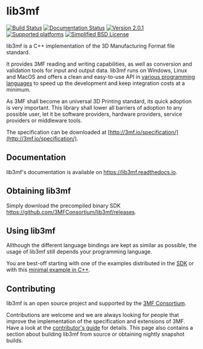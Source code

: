 # lib3mf
[![Build Status](https://travis-ci.org/3MFConsortium/lib3mf.svg?branch=release%2F2.0.1)](https://travis-ci.org/3MFConsortium/lib3mf)
[![Documentation Status](https://readthedocs.org/projects/lib3mf/badge/?version=master)](https://readthedocs.org/projects/lib3mf)
[![Version 2.0.1](https://img.shields.io/static/v1.svg?label=lib3mf&message=v2.0.1&color=green)]()
[![Supported platforms](https://img.shields.io/static/v1.svg?label=platform&message=windows%20%7C%20macos%20%7C%20linux&color=lightgrey)]()
[![Simplified BSD License](https://img.shields.io/static/v1.svg?label=license&message=BSD&color=green)](LICENSE)

lib3mf is a C++ implementation of the 3D Manufacturing Format file standard.

It provides 3MF reading and writing capabilities, as well as conversion and validation tools for input and output data.
lib3mf runs on Windows, Linux and MacOS and offers a clean and easy-to-use API in
[various programming languages](https://lib3mf.readthedocs.io/en/latest/#api-documentation)
to speed up the development and keep integration costs at a minimum.

As 3MF shall become an universal 3D Printing standard, its quick adoption is very important. 
This library shall lower all barriers of adoption to any possible user, let it be software 
providers, hardware providers, service providers or middleware tools.

The specification can be downloaded at
[http://3mf.io/specification/](http://3mf.io/specification/).


## Documentation
lib3mf's documentation is available on https://lib3mf.readthedocs.io.

## Obtaining lib3mf
Simply download the precompiled binary SDK https://github.com/3MFConsortium/lib3mf/releases.

## Using lib3mf
Allthough the different language bindings are kept as similar as possible,
the usage of lib3mf still depends your programming language.

You are best-off starting with one of the examples distributed in the [SDK](https://github.com/3MFConsortium/lib3mf/releases) or with this [minimal example in C++](SDK/Examples/CppDynamic/Source/ExtractInfo.cpp).

## Contributing
lib3mf is an open source project and supported by the [3MF Consortium](https://3mf.io/).

Contributions are welcome and we are always looking for people that improve the implementation of the specification and extensions of 3MF. Have a look at the [contributor's guide](CONTRIBUTING.md) for details.
This page also contains a section about building lib3mf from source or obtaining nightly snapshot builds.
